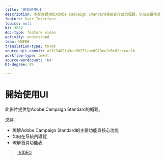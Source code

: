 ```yaml
---
title: '開始使用UI '
description: 本影片提供您Adobe Campaign Standard使用者介面的概觀，以及主要功能與核心功能。
feature: User Interface
topics: null
kt: 3882
doc-type: feature video
activity: understand
team: WWFRE
translation-type: tm+mt
source-git-commit: a2f194821a9ce06272eaed979ee2d8c62cccac2b
workflow-type: tm+mt
source-wordcount: '64'
ht-degree: 0%

---
```



# 開始使用UI

此影片提供您Adobe Campaign Standard的概觀。

您將：

* 瞭解Adobe Campaign Standard的主要功能與核心功能
* 如何在系統內導覽
* 瞭解首頁功能表

>[!VIDEO](https://video.tv.adobe.com/v/18469?quality=12)
